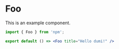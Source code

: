 # Foo

This is an example component.

```jsx
import { Foo } from 'npm';

export default () => <Foo title="Hello dumi!" />
```
